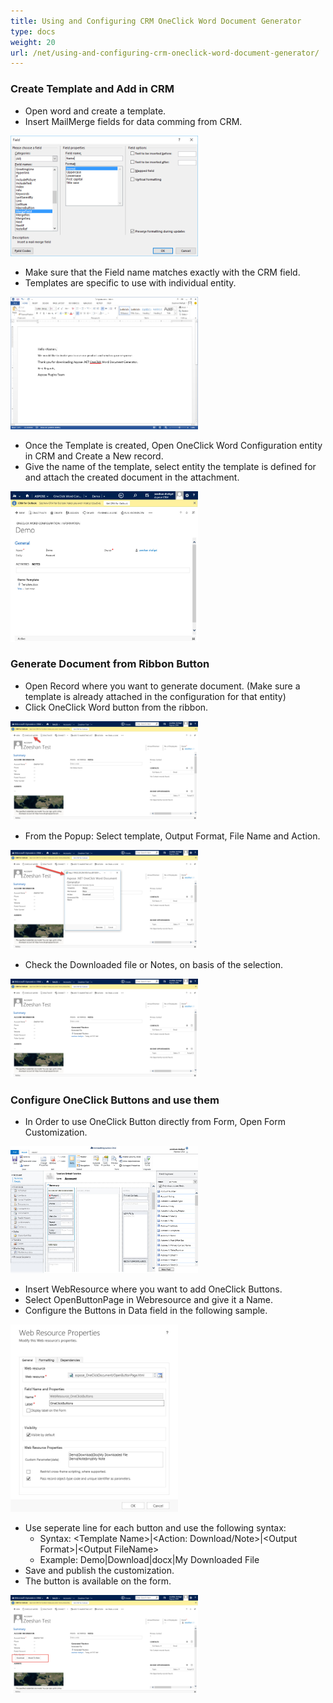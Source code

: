 ```yaml
---
title: Using and Configuring CRM OneClick Word Document Generator
type: docs
weight: 20
url: /net/using-and-configuring-crm-oneclick-word-document-generator/
---
```


### **Create Template and Add in CRM**

- Open word and create a template.
- Insert MailMerge fields for data comming from CRM. 

![todo:image_alt_text](using-and-configuring-crm-oneclick-word-document-generator_1)

- Make sure that the Field name matches exactly with the CRM field.
- Templates are specific to use with individual entity. 

![todo:image_alt_text](using-and-configuring-crm-oneclick-word-document-generator_2)

- Once the Template is created, Open OneClick Word Configuration entity in CRM and Create a New record.
- Give the name of the template, select entity the template is defined for and attach the created document in the attachment. 

![todo:image_alt_text](using-and-configuring-crm-oneclick-word-document-generator_3)

### **Generate Document from Ribbon Button**

- Open Record where you want to generate document. (Make sure a template is already attached in the configuration for that entity)
- Click OneClick Word button from the ribbon. 

![todo:image_alt_text](using-and-configuring-crm-oneclick-word-document-generator_4)

- From the Popup: Select template, Output Format, File Name and Action. 

![todo:image_alt_text](using-and-configuring-crm-oneclick-word-document-generator_5)

- Check the Downloaded file or Notes, on basis of the selection. 

![todo:image_alt_text](using-and-configuring-crm-oneclick-word-document-generator_6)

### **Configure OneClick Buttons and use them**

- In Order to use OneClick Button directly from Form, Open Form Customization. 

![todo:image_alt_text](using-and-configuring-crm-oneclick-word-document-generator_7)

- Insert WebResource where you want to add OneClick Buttons.
- Select OpenButtonPage in Webresource and give it a Name.
- Configure the Buttons in Data field in the following sample. 

![todo:image_alt_text](using-and-configuring-crm-oneclick-word-document-generator_8)

- Use seperate line for each button and use the following syntax: 
  - Syntax: &lt;Template Name&gt;|&lt;Action: Download/Note&gt;|&lt;Output Format&gt;|&lt;Output FileName&gt;
  - Example: Demo|Download|docx|My Downloaded File
- Save and publish the customization.
- The button is available on the form. 

![todo:image_alt_text](using-and-configuring-crm-oneclick-word-document-generator_9)
